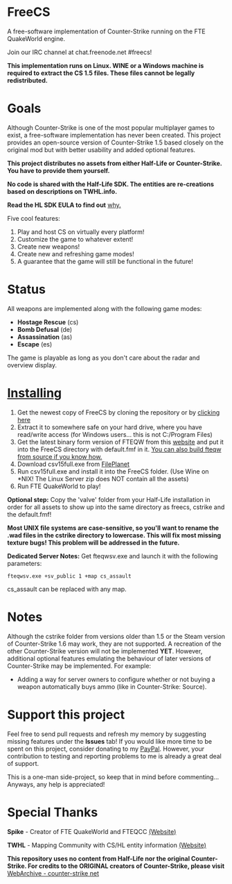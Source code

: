 # FreeCS
A free-software implementation of Counter-Strike running on the FTE QuakeWorld engine.

Join our IRC channel at chat.freenode.net #freecs!

**This implementation runs on Linux. WINE or a Windows machine is required to extract the CS 1.5 files. These files cannot be legally redistributed.**

# Goals
Although Counter-Strike is one of the most popular multiplayer games to exist, a free-software implementation has never been created. This project provides an open-source version of Counter-Strike 1.5 based closely on the original mod but with better usability and added optional features.

**This project distributes no assets from either Half-Life or Counter-Strike. You have to provide them yourself.**

**No code is shared with the Half-Life SDK. The entities are re-creations based on descriptions on TWHL.info.**

**Read the HL SDK EULA to find out** [why.](http://twhl.info/articulator.php?art=1)

Five cool features:

1. Play and host CS on virtually every platform!
2. Customize the game to whatever extent!
3. Create new weapons!
4. Create new and refreshing game modes!
5. A guarantee that the game will still be functional in the future!

# Status
All weapons are implemented along with the following game modes:
- **Hostage Rescue** (cs)
- **Bomb Defusal** (de)
- **Assassination** (as)
- **Escape** (es)

The game is playable as long as you don't care about the radar and overview display.

# [Installing](https://github.com/eukara/FreeCS/wiki/Installation)
1. Get the newest copy of FreeCS by cloning the repository or by [clicking here](https://github.com/eukara/FreeCS/archive/master.zip)
2. Extract it to somewhere safe on your hard drive, where you have read/write access (for Windows users... this is not C:/Program Files)
3. Get the latest binary form version of FTEQW from this [website](http://triptohell.info/moodles/) and put it into the FreeCS directory with default.fmf in it. [You can also build fteqw from source if you know how.](https://sourceforge.net/projects/fteqw/)
4. Download csv15full.exe from [FilePlanet](https://www.fileplanet.com/57255/50000/fileinfo/Counter-Strike-1.5-Full-Mod-Client-[Win32])
5. Run csv15full.exe and install it into the FreeCS folder. (Use Wine on *NIX! The Linux Server zip does NOT contain all the assets)
6. Run FTE QuakeWorld to play!

**Optional step:** Copy the 'valve' folder from your Half-Life installation in order for all assets to show up into the same directory as freecs, cstrike and the default.fmf!

**Most UNIX file systems are case-sensitive, so you'll want to rename the .wad files in the cstrike directory to lowercase. This will fix most missing texture bugs! This problem will be addressed in the future.**

**Dedicated Server Notes:** Get fteqwsv.exe and launch it with the following parameters:

`fteqwsv.exe +sv_public 1 +map cs_assault`

cs_assault can be replaced with any map.

# Notes
Although the cstrike folder from versions older than 1.5 or the Steam version of Counter-Strike 1.6 may work, they are not supported.
A recreation of the other Counter-Strike version will not be implemented **YET**.
However, additional optional features emulating the behaviour of later versions of Counter-Strike may be implemented.
For example:
* Adding a way for server owners to configure whether or not buying a weapon automatically buys ammo (like in Counter-Strike: Source).

# Support this project
Feel free to send pull requests and refresh my memory by suggesting missing features under the **Issues** tab!
If you would like more time to be spent on this project, consider donating to my [PayPal](https://paypal.me/eukara).
However, your contribution to testing and reporting problems to me is already a great deal of support.

This is a one-man side-project, so keep that in mind before commenting...
Anyways, any help is appreciated!

# Special Thanks
**Spike** - Creator of FTE QuakeWorld and FTEQCC [(Website)](http://fte.triptohell.info/)

**TWHL** - Mapping Community with CS/HL entity information [(Website)](http://twhl.info)

**This repository uses no content from Half-Life nor the original Counter-Strike. For credits
to the ORIGINAL creators of Counter-Strike, please visit** [WebArchive - counter-strike net](http://web.archive.org/web/20021016230745/http://counter-strike.net/csteam.html)
